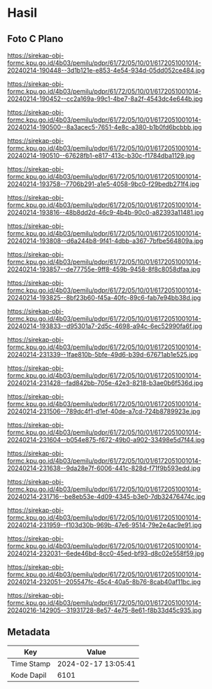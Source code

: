# Hasil

## Foto C Plano

https://sirekap-obj-formc.kpu.go.id/4b03/pemilu/pdpr/61/72/05/10/01/6172051001014-20240214-190448--3d1b121e-e853-4e54-934d-05dd052ce484.jpg

https://sirekap-obj-formc.kpu.go.id/4b03/pemilu/pdpr/61/72/05/10/01/6172051001014-20240214-190452--cc2a169a-99c1-4be7-8a2f-4543dc4e644b.jpg

https://sirekap-obj-formc.kpu.go.id/4b03/pemilu/pdpr/61/72/05/10/01/6172051001014-20240214-190500--8a3acec5-7651-4e8c-a380-b1b0fd6bcbbb.jpg

https://sirekap-obj-formc.kpu.go.id/4b03/pemilu/pdpr/61/72/05/10/01/6172051001014-20240214-190510--67628fb1-e817-413c-b30c-f1784dba1129.jpg

https://sirekap-obj-formc.kpu.go.id/4b03/pemilu/pdpr/61/72/05/10/01/6172051001014-20240214-193758--7706b291-a1e5-4058-9bc0-f29bedb271f4.jpg

https://sirekap-obj-formc.kpu.go.id/4b03/pemilu/pdpr/61/72/05/10/01/6172051001014-20240214-193816--48b8dd2d-46c9-4b4b-90c0-a82393a11481.jpg

https://sirekap-obj-formc.kpu.go.id/4b03/pemilu/pdpr/61/72/05/10/01/6172051001014-20240214-193808--d6a244b8-9f41-4dbb-a367-7bfbe564809a.jpg

https://sirekap-obj-formc.kpu.go.id/4b03/pemilu/pdpr/61/72/05/10/01/6172051001014-20240214-193857--de77755e-9ff8-459b-9458-8f8c8058dfaa.jpg

https://sirekap-obj-formc.kpu.go.id/4b03/pemilu/pdpr/61/72/05/10/01/6172051001014-20240214-193825--8bf23b60-f45a-40fc-89c6-fab7e94bb38d.jpg

https://sirekap-obj-formc.kpu.go.id/4b03/pemilu/pdpr/61/72/05/10/01/6172051001014-20240214-193833--d95301a7-2d5c-4698-a94c-6ec52990fa6f.jpg

https://sirekap-obj-formc.kpu.go.id/4b03/pemilu/pdpr/61/72/05/10/01/6172051001014-20240214-231339--1fae810b-5bfe-49d6-b39d-67671ab1e525.jpg

https://sirekap-obj-formc.kpu.go.id/4b03/pemilu/pdpr/61/72/05/10/01/6172051001014-20240214-231428--fad842bb-705e-42e3-8218-b3ae0b6f536d.jpg

https://sirekap-obj-formc.kpu.go.id/4b03/pemilu/pdpr/61/72/05/10/01/6172051001014-20240214-231506--789dc4f1-d1ef-40de-a7cd-724b8789923e.jpg

https://sirekap-obj-formc.kpu.go.id/4b03/pemilu/pdpr/61/72/05/10/01/6172051001014-20240214-231604--b054e875-f672-49b0-a902-33498e5d7f44.jpg

https://sirekap-obj-formc.kpu.go.id/4b03/pemilu/pdpr/61/72/05/10/01/6172051001014-20240214-231638--9da28e7f-6006-441c-828d-f71f9b593edd.jpg

https://sirekap-obj-formc.kpu.go.id/4b03/pemilu/pdpr/61/72/05/10/01/6172051001014-20240214-231716--be8eb53e-4d09-4345-b3e0-7db32476474c.jpg

https://sirekap-obj-formc.kpu.go.id/4b03/pemilu/pdpr/61/72/05/10/01/6172051001014-20240214-231959--f103d30b-969b-47e6-9514-79e2e4ac9e91.jpg

https://sirekap-obj-formc.kpu.go.id/4b03/pemilu/pdpr/61/72/05/10/01/6172051001014-20240214-232031--6ede46bd-8cc0-45ed-bf93-d8c02e558f59.jpg

https://sirekap-obj-formc.kpu.go.id/4b03/pemilu/pdpr/61/72/05/10/01/6172051001014-20240214-232051--205547fc-45c4-40a5-8b76-8cab40af11bc.jpg

https://sirekap-obj-formc.kpu.go.id/4b03/pemilu/pdpr/61/72/05/10/01/6172051001014-20240216-142905--31931728-8e57-4e75-8e61-f8b33d45c935.jpg


## Metadata

| Key        | Value               |
| ---------- | ------------------- |
| Time Stamp | 2024-02-17 13:05:41 |
| Kode Dapil | 6101                |



